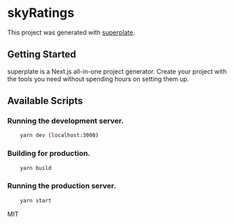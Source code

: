 # skyRatings

This project was generated with [superplate](https://github.com/pankod/superplate).

## Getting Started

superplate is a Next.js all-in-one project generator. Create your project with the tools you need without spending hours on setting them up.

## Available Scripts

### Running the development server.

```bash
    yarn dev (localhost:3000)
```

### Building for production.

```bash
    yarn build
```

### Running the production server.

```bash
    yarn start
```
MIT
